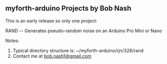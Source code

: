 ## myforth-arduino Projects by Bob Nash

This is an early release so only one project:

RAND -- Generates pseudo-random noise on an Arduino Pro Mini or Nano


Notes:

1. Typical directory structure is:  ~/myforth-arduino/rjn/328/rand
2. Contact me at bob.nash1@gmail.com
